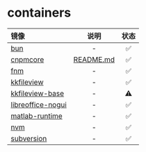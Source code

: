 # containers

| 镜像                                                                                                   |              说明              | 状态 |
| :----------------------------------------------------------------------------------------------------- | :----------------------------: | :--: |
| [bun](https://github.com/containers-actions/containers/pkgs/container/bun)                             |               -                |  ✅  |
| [cnpmcore](https://github.com/containers-actions/containers/pkgs/container/cnpmcore)                   | [README.md](packages/cnpmcore) |  ✅  |
| [fnm](https://github.com/containers-actions/containers/pkgs/container/fnm)                             |               -                |  ✅  |
| [kkfileview](https://github.com/containers-actions/containers/pkgs/container/kkfileview)               |               -                |  ✅  |
| [kkfileview-base](https://github.com/containers-actions/containers/pkgs/container/kkfileview-base)     |               -                |  ⚠️  |
| [libreoffice-nogui](https://github.com/containers-actions/containers/pkgs/container/libreoffice-nogui) |               -                |  ✅  |
| [matlab-runtime](https://github.com/containers-actions/containers/pkgs/container/matlab-runtime)       |               -                |  ✅  |
| [nvm](https://github.com/containers-actions/containers/pkgs/container/nvm)                             |               -                |  ✅  |
| [subversion](https://github.com/containers-actions/containers/pkgs/container/subversion)               |               -                |  ✅  |
